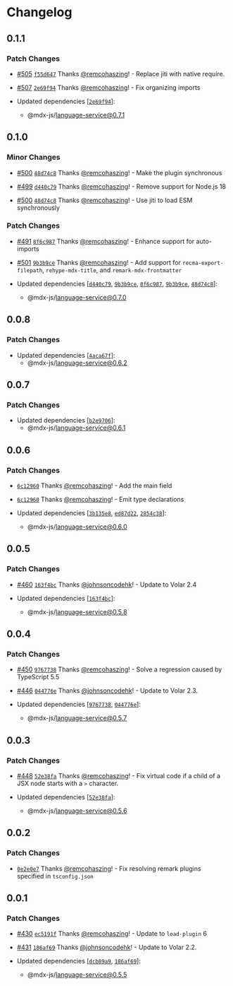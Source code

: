 # Changelog

## 0.1.1

### Patch Changes

- [#505](https://github.com/mdx-js/mdx-analyzer/pull/505) [`f55d647`](https://github.com/mdx-js/mdx-analyzer/commit/f55d6471224c5df25d7d4a71c5c4806cd06e6859) Thanks [@remcohaszing](https://github.com/remcohaszing)! - Replace jiti with native require.

- [#507](https://github.com/mdx-js/mdx-analyzer/pull/507) [`2e69f94`](https://github.com/mdx-js/mdx-analyzer/commit/2e69f9483fc333994f626f25f14655298cf0172a) Thanks [@remcohaszing](https://github.com/remcohaszing)! - Fix organizing imports

- Updated dependencies [[`2e69f94`](https://github.com/mdx-js/mdx-analyzer/commit/2e69f9483fc333994f626f25f14655298cf0172a)]:
  - @mdx-js/language-service@0.7.1

## 0.1.0

### Minor Changes

- [#500](https://github.com/mdx-js/mdx-analyzer/pull/500) [`48d74c8`](https://github.com/mdx-js/mdx-analyzer/commit/48d74c8147c1d5fc6d5c079d06f8d6076939afd6) Thanks [@remcohaszing](https://github.com/remcohaszing)! - Make the plugin synchronous

- [#499](https://github.com/mdx-js/mdx-analyzer/pull/499) [`d440c79`](https://github.com/mdx-js/mdx-analyzer/commit/d440c794badd83ba100e86cde9c19c819005116b) Thanks [@remcohaszing](https://github.com/remcohaszing)! - Remove support for Node.js 18

- [#500](https://github.com/mdx-js/mdx-analyzer/pull/500) [`48d74c8`](https://github.com/mdx-js/mdx-analyzer/commit/48d74c8147c1d5fc6d5c079d06f8d6076939afd6) Thanks [@remcohaszing](https://github.com/remcohaszing)! - Use jiti to load ESM synchronously

### Patch Changes

- [#491](https://github.com/mdx-js/mdx-analyzer/pull/491) [`8f6c987`](https://github.com/mdx-js/mdx-analyzer/commit/8f6c9875647f203f8ebe693cb3603fc94f84d42e) Thanks [@remcohaszing](https://github.com/remcohaszing)! - Enhance support for auto-imports

- [#501](https://github.com/mdx-js/mdx-analyzer/pull/501) [`9b3b9ce`](https://github.com/mdx-js/mdx-analyzer/commit/9b3b9ce426c614760441f35e27d1f4ddf9f26c80) Thanks [@remcohaszing](https://github.com/remcohaszing)! - Add support for `recma-export-filepath`, `rehype-mdx-title`, and `remark-mdx-frontmatter`

- Updated dependencies [[`d440c79`](https://github.com/mdx-js/mdx-analyzer/commit/d440c794badd83ba100e86cde9c19c819005116b), [`9b3b9ce`](https://github.com/mdx-js/mdx-analyzer/commit/9b3b9ce426c614760441f35e27d1f4ddf9f26c80), [`8f6c987`](https://github.com/mdx-js/mdx-analyzer/commit/8f6c9875647f203f8ebe693cb3603fc94f84d42e), [`9b3b9ce`](https://github.com/mdx-js/mdx-analyzer/commit/9b3b9ce426c614760441f35e27d1f4ddf9f26c80), [`48d74c8`](https://github.com/mdx-js/mdx-analyzer/commit/48d74c8147c1d5fc6d5c079d06f8d6076939afd6)]:
  - @mdx-js/language-service@0.7.0

## 0.0.8

### Patch Changes

- Updated dependencies [[`4aca67f`](https://github.com/mdx-js/mdx-analyzer/commit/4aca67fd6e19e91175829aea68cfa92cb0bf33d4)]:
  - @mdx-js/language-service@0.6.2

## 0.0.7

### Patch Changes

- Updated dependencies [[`b2e9706`](https://github.com/mdx-js/mdx-analyzer/commit/b2e970609b7c3cf8516d62ca78c43f24d993cdba)]:
  - @mdx-js/language-service@0.6.1

## 0.0.6

### Patch Changes

- [`6c12960`](https://github.com/mdx-js/mdx-analyzer/commit/6c129606addae4885830f04ba1e18e50fc8b58c6) Thanks [@remcohaszing](https://github.com/remcohaszing)! - Add the main field

- [`6c12960`](https://github.com/mdx-js/mdx-analyzer/commit/6c129606addae4885830f04ba1e18e50fc8b58c6) Thanks [@remcohaszing](https://github.com/remcohaszing)! - Emit type declarations

- Updated dependencies [[`3b135e8`](https://github.com/mdx-js/mdx-analyzer/commit/3b135e82607f0d5d19f9cf27e6bb465543c7c841), [`ed87d22`](https://github.com/mdx-js/mdx-analyzer/commit/ed87d226bdc18afb60332bc55f0fd687efd98d42), [`2854c38`](https://github.com/mdx-js/mdx-analyzer/commit/2854c38ceaf9202a9a3aa5ae33e50ca2a8c41f1e)]:
  - @mdx-js/language-service@0.6.0

## 0.0.5

### Patch Changes

- [#460](https://github.com/mdx-js/mdx-analyzer/pull/460) [`163f4bc`](https://github.com/mdx-js/mdx-analyzer/commit/163f4bc8368122fb97ff1d7c7a52f9edecd265a8) Thanks [@johnsoncodehk](https://github.com/johnsoncodehk)! - Update to Volar 2.4

- Updated dependencies [[`163f4bc`](https://github.com/mdx-js/mdx-analyzer/commit/163f4bc8368122fb97ff1d7c7a52f9edecd265a8)]:
  - @mdx-js/language-service@0.5.8

## 0.0.4

### Patch Changes

- [#450](https://github.com/mdx-js/mdx-analyzer/pull/450) [`9767738`](https://github.com/mdx-js/mdx-analyzer/commit/976773851618fcc2018671d56d7902216873ceb6) Thanks [@remcohaszing](https://github.com/remcohaszing)! - Solve a regression caused by TypeScript 5.5

- [#446](https://github.com/mdx-js/mdx-analyzer/pull/446) [`044776e`](https://github.com/mdx-js/mdx-analyzer/commit/044776e8e156cb5fd42e4f016215b9eefec894bd) Thanks [@johnsoncodehk](https://github.com/johnsoncodehk)! - Update to Volar 2.3.

- Updated dependencies [[`9767738`](https://github.com/mdx-js/mdx-analyzer/commit/976773851618fcc2018671d56d7902216873ceb6), [`044776e`](https://github.com/mdx-js/mdx-analyzer/commit/044776e8e156cb5fd42e4f016215b9eefec894bd)]:
  - @mdx-js/language-service@0.5.7

## 0.0.3

### Patch Changes

- [#448](https://github.com/mdx-js/mdx-analyzer/pull/448) [`52e38fa`](https://github.com/mdx-js/mdx-analyzer/commit/52e38fad3d1062eabb4ec19580e805cb889f79bb) Thanks [@remcohaszing](https://github.com/remcohaszing)! - Fix virtual code if a child of a JSX node starts with a `>` character.

- Updated dependencies [[`52e38fa`](https://github.com/mdx-js/mdx-analyzer/commit/52e38fad3d1062eabb4ec19580e805cb889f79bb)]:
  - @mdx-js/language-service@0.5.6

## 0.0.2

### Patch Changes

- [`0e2e0e7`](https://github.com/mdx-js/mdx-analyzer/commit/0e2e0e7f373eda12a38af0a7ab3b3f816efffdd4) Thanks [@remcohaszing](https://github.com/remcohaszing)! - Fix resolving remark plugins specified in `tsconfig.json`

## 0.0.1

### Patch Changes

- [#430](https://github.com/mdx-js/mdx-analyzer/pull/430) [`ec5191f`](https://github.com/mdx-js/mdx-analyzer/commit/ec5191ff203032fd966ac01bb8ef375d8edb9756) Thanks [@remcohaszing](https://github.com/remcohaszing)! - Update to `load-plugin` 6

- [#431](https://github.com/mdx-js/mdx-analyzer/pull/431) [`186af69`](https://github.com/mdx-js/mdx-analyzer/commit/186af697b6244f2d3fac0707570c4753d925dd42) Thanks [@johnsoncodehk](https://github.com/johnsoncodehk)! - Update to Volar 2.2.

- Updated dependencies [[`dcb89a9`](https://github.com/mdx-js/mdx-analyzer/commit/dcb89a9202449b28ae1cfb079b3f82ec9ba41afc), [`186af69`](https://github.com/mdx-js/mdx-analyzer/commit/186af697b6244f2d3fac0707570c4753d925dd42)]:
  - @mdx-js/language-service@0.5.5

